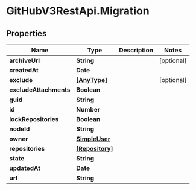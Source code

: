 # GitHubV3RestApi.Migration

## Properties

Name | Type | Description | Notes
------------ | ------------- | ------------- | -------------
**archiveUrl** | **String** |  | [optional] 
**createdAt** | **Date** |  | 
**exclude** | [**[AnyType]**](AnyType.md) |  | [optional] 
**excludeAttachments** | **Boolean** |  | 
**guid** | **String** |  | 
**id** | **Number** |  | 
**lockRepositories** | **Boolean** |  | 
**nodeId** | **String** |  | 
**owner** | [**SimpleUser**](SimpleUser.md) |  | 
**repositories** | [**[Repository]**](Repository.md) |  | 
**state** | **String** |  | 
**updatedAt** | **Date** |  | 
**url** | **String** |  | 


